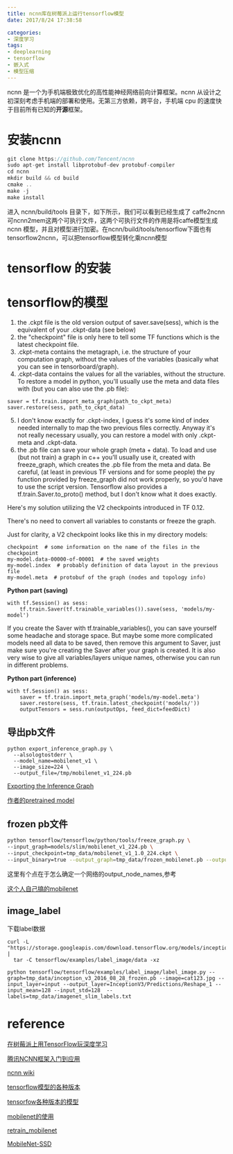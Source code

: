 ```yaml
---
title: ncnn库在树莓派上运行tensorflow模型
date: 2017/8/24 17:38:58

categories:
- 深度学习
tags:
- deeplearning
- tensorflow
- 嵌入式
- 模型压缩
---
```




ncnn 是一个为手机端极致优化的高性能神经网络前向计算框架。ncnn 从设计之初深刻考虑手机端的部署和使用。无第三方依赖，跨平台，手机端 cpu 的速度快于目前所有已知的**开源**框架。



<!--more-->
# 安装ncnn

```cpp
git clone https://github.com/Tencent/ncnn
sudo apt-get install libprotobuf-dev protobuf-compiler
cd ncnn
mkdir build && cd build
cmake ..
make -j
make install
```
进入 ncnn/build/tools 目录下，如下所示，我们可以看到已经生成了 caffe2ncnn 可ncnn2mem这两个可执行文件，这两个可执行文件的作用是将caffe模型生成ncnn 模型，并且对模型进行加密。在ncnn/build/tools/tensorflow下面也有tensorflow2ncnn，可以把tensorflow模型转化乘ncnn模型


# tensorflow 的安装



# tensorflow的模型

1. the .ckpt file is the old version output of saver.save(sess), which is the equivalent of your .ckpt-data (see below)
2. the "checkpoint" file is only here to tell some TF functions which is the latest checkpoint file.
3. .ckpt-meta contains the metagraph, i.e. the structure of your computation graph, without the values of the variables (basically what you can see in tensorboard/graph).
4. .ckpt-data contains the values for all the variables, without the structure. To restore a model in python, you'll usually use the meta and data files with (but you can also use the .pb file):
```
saver = tf.train.import_meta_graph(path_to_ckpt_meta)
saver.restore(sess, path_to_ckpt_data)
```
5. I don't know exactly for .ckpt-index, I guess it's some kind of index needed internally to map the two previous files correctly. Anyway it's not really necessary usually, you can restore a model with only .ckpt-meta and .ckpt-data.
6. the .pb file can save your whole graph (meta + data). To load and use (but not train) a graph in c++ you'll usually use it, created with freeze_graph, which creates the .pb file from the meta and data. Be careful, (at least in previous TF versions and for some people) the py function provided by freeze_graph did not work properly, so you'd have to use the script version. Tensorflow also provides a tf.train.Saver.to_proto() method, but I don't know what it does exactly.

Here's my solution utilizing the V2 checkpoints introduced in TF 0.12.

There's no need to convert all variables to constants or freeze the graph.

Just for clarity, a V2 checkpoint looks like this in my directory models:
```
checkpoint  # some information on the name of the files in the checkpoint
my-model.data-00000-of-00001  # the saved weights
my-model.index  # probably definition of data layout in the previous file
my-model.meta  # protobuf of the graph (nodes and topology info)
```
**Python part (saving)**
```
with tf.Session() as sess:
    tf.train.Saver(tf.trainable_variables()).save(sess, 'models/my-model')
```
If you create the Saver with tf.trainable_variables(), you can save yourself some headache and storage space. But maybe some more complicated models need all data to be saved, then remove this argument to Saver, just make sure you're creating the Saver after your graph is created. It is also very wise to give all variables/layers unique names, otherwise you can run in different problems.

**Python part (inference)**
```
with tf.Session() as sess:
    saver = tf.train.import_meta_graph('models/my-model.meta')
    saver.restore(sess, tf.train.latest_checkpoint('models/'))
    outputTensors = sess.run(outputOps, feed_dict=feedDict)
```
## 导出pb文件 

```
python export_inference_graph.py \
  --alsologtostderr \
  --model_name=mobilenet_v1 \
  --image_size=224 \
  --output_file=/tmp/mobilenet_v1_224.pb
```

[Exporting the Inference Graph](https://github.com/tensorflow/models/tree/master/slim#fine-tuning-a-model-from-an-existing-checkpoint)

[作者的pretrained model](https://pan.baidu.com/s/1i5xFjal)

## frozen pb文件

```bash
python tensorflow/tensorflow/python/tools/freeze_graph.py \ 
--input_graph=models/slim/mobilenet_v1_224.pb \
--input_checkpoint=tmp_data/mobilenet_v1_1.0_224.ckpt \
--input_binary=true --output_graph=tmp_data/frozen_mobilenet.pb --output_node_names=mobilenetv1/Predictions/Reshape_1
```
这里有个点在于怎么确定一个网络的output_node_names,参考

[这个人自己搞的mobilenet](https://github.com/Zehaos/MobileNet/issues/4)

## image_label




下载label数据 

```
curl -L "https://storage.googleapis.com/download.tensorflow.org/models/inception_v3_2016_08_28_frozen.pb.tar.gz" |
  tar -C tensorflow/examples/label_image/data -xz
```

```
python tensorflow/tensorflow/examples/label_image/label_image.py --graph=tmp_data/inception_v3_2016_08_28_frozen.pb --image=cat123.jpg --input_layer=input --output_layer=InceptionV3/Predictions/Reshape_1 --input_mean=128 --input_std=128  --labels=tmp_data/imagenet_slim_labels.txt
```


# reference

[在树莓派上用TensorFlow玩深度学习](https://www.codelast.com/%E5%8E%9F%E5%88%9B-%E5%9C%A8%E6%A0%91%E8%8E%93%E6%B4%BE%E4%B8%8A%E7%94%A8tensorflow%E7%8E%A9%E6%B7%B1%E5%BA%A6%E5%AD%A6%E4%B9%A0deep-learning/)

[腾讯NCNN框架入门到应用](http://blog.csdn.net/best_coder/article/details/76201275)

[ncnn wiki](https://github.com/Tencent/ncnn/wiki)

[tensorflow模型的各种版本](https://stackoverflow.com/questions/44516609/tensorflow-what-is-the-relationship-between-ckpt-file-and-ckpt-meta-and-ckp)

[tensorfow各种版本的模型](https://stackoverflow.com/questions/35508866/tensorflow-different-ways-to-export-and-run-graph-in-c/43639305#43639305)


[mobilenet的使用](https://hackernoon.com/building-an-insanely-fast-image-classifier-on-android-with-mobilenets-in-tensorflow-dc3e0c4410d4)

[retrain_mobilenet](https://hackernoon.com/creating-insanely-fast-image-classifiers-with-mobilenet-in-tensorflow-f030ce0a2991)

[MobileNet-SSD](https://github.com/chuanqi305/MobileNet-SSD)
